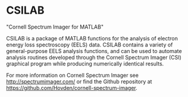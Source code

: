 # CSILAB
"Cornell Spectrum Imager for MATLAB"

CSILAB is a package of MATLAB functions for the analysis of electron energy loss spectroscopy (EELS) data.  CSILAB contains a variety of general-purpose EELS analysis functions, and can be used to automate analysis routines developed through the Cornell Spectrum Imager (CSI) graphical program while producing numerically identical results.

For more information on Cornell Spectrum Imager see http://spectrumimager.com/ or find the Github repository at https://github.com/Hovden/cornell-spectrum-imager.
